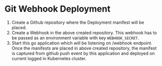 # Git Webhook Deployment 

1. Create a Github repository where the Deployment manifest will be placed.
2. Create a Webhook in the above created repository. This webhook has to be passed as an environment variable with key `WEBHOOK_SECRET`.
3. Start this go application which will be listening on /webhook endpoint. Once the manifests are placed in above created repository, the manifest is captured from github push event by this application and deployed on current logged in Kubernetes cluster. 
